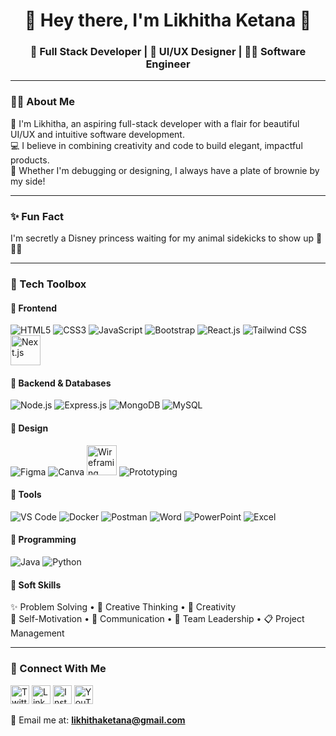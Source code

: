 <h1 align="center">🌷 Hey there, I'm Likhitha Ketana 👋</h1>
<h3 align="center">💖 Full Stack Developer | 🎨 UI/UX Designer | 👩‍💻 Software Engineer</h3>

---

### 💁‍♀️ About Me

💖 I'm Likhitha, an aspiring full-stack developer with a flair for beautiful UI/UX and intuitive software development.  
💻 I believe in combining creativity and code to build elegant, impactful products.  
🍩 Whether I'm debugging or designing, I always have a plate of brownie by my side!

---

### ✨ Fun Fact

I'm secretly a Disney princess waiting for my animal sidekicks to show up 🦊🦜🦄

---

### 🌸 Tech Toolbox

#### 🎀 Frontend
<p>
  <img src="https://img.icons8.com/color/48/html-5--v1.png" title="HTML5"/>
  <img src="https://img.icons8.com/color/48/css3.png" title="CSS3"/>
  <img src="https://img.icons8.com/color/48/javascript--v1.png" title="JavaScript"/>
  <img src="https://img.icons8.com/color/48/bootstrap.png" title="Bootstrap"/>
  <img src="https://img.icons8.com/color/48/react-native.png" title="React.js"/>
  <img src="https://img.icons8.com/color/48/tailwindcss.png" title="Tailwind CSS"/>
  <img src="https://cdn.jsdelivr.net/gh/devicons/devicon/icons/nextjs/nextjs-original.svg" title="Next.js" height="48" />

</p>

#### 🎀 Backend & Databases
<p>
  <img src="https://img.icons8.com/fluency/48/node-js.png" title="Node.js"/>
  <img src="https://img.icons8.com/color/48/express.png" title="Express.js"/>
  <img src="https://img.icons8.com/color/48/mongodb.png" title="MongoDB"/>
  <img src="https://img.icons8.com/color/48/mysql-logo.png" title="MySQL"/>
</p>

#### 🎀 Design
<p>
  <img src="https://img.icons8.com/color/48/figma--v1.png" title="Figma"/>
  <img src="https://img.icons8.com/color/48/canva.png" title="Canva"/>
  <img src="https://img.icons8.com/ios/50/000000/flow-chart.png" title="Wireframing" height="48" />
  <img src="https://img.icons8.com/ios-filled/50/idea.png" title="Prototyping" />
</p>

#### 🎀 Tools
<p>
  <img src="https://img.icons8.com/color/48/visual-studio-code-2019.png" title="VS Code"/>
  <img src="https://img.icons8.com/color/48/docker.png" title="Docker"/>
  <img src="https://img.icons8.com/external-tal-revivo-color-tal-revivo/48/external-postman-is-the-only-complete-api-development-environment-logo-color-tal-revivo.png" title="Postman"/>
  <img src="https://img.icons8.com/color/48/microsoft-word-2019--v1.png" title="Word"/>
  <img src="https://img.icons8.com/color/48/microsoft-powerpoint-2019--v1.png" title="PowerPoint"/>
  <img src="https://img.icons8.com/color/48/microsoft-excel-2019--v1.png" title="Excel"/>
</p>

#### 🎀 Programming
<p>
  <img src="https://img.icons8.com/color/48/java-coffee-cup-logo--v1.png" title="Java"/>
  <img src="https://img.icons8.com/color/48/python--v1.png" title="Python"/>
</p>

#### 🎀 Soft Skills  
✨ Problem Solving • 🎯 Creative Thinking • 🎈 Creativity  
🌟 Self-Motivation • 💬 Communication • 🧠 Team Leadership • 📋 Project Management

---

### 💌 Connect With Me

<p align="left">
  <a href="https://twitter.com/likhithaketana" target="blank"><img src="https://img.icons8.com/color/48/twitter--v1.png" alt="Twitter" height="30"/></a>
  <a href="https://linkedin.com/in/likhithaketana" target="blank"><img src="https://img.icons8.com/color/48/linkedin.png" alt="LinkedIn" height="30"/></a>
  <a href="https://instagram.com/likhitha_ketana" target="blank"><img src="https://img.icons8.com/color/48/instagram-new--v1.png" alt="Instagram" height="30"/></a>
  <a href="https://www.youtube.com/@LikhithaKetana" target="blank"><img src="https://img.icons8.com/color/48/youtube-play.png" alt="YouTube" height="30"/></a>
</p>

📧 Email me at: **likhithaketana@gmail.com**


